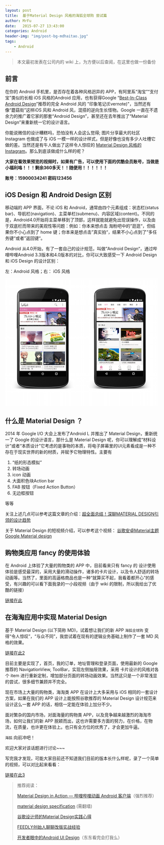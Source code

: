 ```yaml
---
layout: post
title:  基于Material Design 风格的海狐全球购 尝试篇
author: MrFu
date:   2015-07-27 13:43:00
categories: Android
header-img: "img/post-bg-mdhaitao.jpg"
tags:
    - Android
---
```



>本文最初发表在公司内的 wiki 上，为方便以后查阅，在这里也做一份备份

## 前言

在你的 Android 手机里，是否存在着各种风格迥异的 APP，有阿里系“淘宝”“支付宝”类似的长相 iOS 风格的Android 应用，也有获得Google “[Best-In-Class Android Design](https://play.google.com/store/apps/collection/promotion_3001769_io_awards)”推荐的完全 Android 风的 "印象笔记(Evernote)"，当然还有像“蘑菇街”这样iOS 风和 Android 风，混搭的逆向生长怪物。Google 一直在不遗余力的推广着它家的那套“Android Design”，甚至还在去年推出了“Material Design”来重新统一它的设计语言。

你能说微信的设计糟糕吗，恐怕没有人会这么觉得; 图片分享最大的社区 Instagram 也做成了与 iOS 一模一样的设计样式，但是好像也没有多少人吐槽它做的差。当然还是有牛人做出了这样令人惊叹的 [Material Design 风格的 Instagram](http://v.youku.com/v_show/id_XODg2NDQ1NDQ4.html)。那么到底该做成什么样的呢？

**大家在看效果预览的视频时，如果有广告，可以使用下面的优酷会员账号，当做是小福利咯！！！剩余360多天！！随便用！！！！！！**

**账号：15900034241 密码123456**

## iOS Design 和 Android Design 区别

移动端的 APP 界面，不论 iOS 和 Android，通常由四个元素组成：状态栏(status bar)、导航栏(navigation)、主菜单栏(submenu)、内容区域(content)。不同的是，Android4.0开始将主菜单移到了顶部，这样就能就避免出现误操作，以及由于双底栏而带来的美观性等问题：例如：你本来想点击 淘粉吧中的”逛逛“，但结果你不小心点到了 home 键；你本来是想点击”真实拍“，结果不小心点到了”多任务键“或者”返回键“。



Android 从4.0开始，有了一套自己的设计规范，叫做”Android Design“，通过哔哩哔哩Android 3.3版本和4.0版本的对比，你可以大致感受一下 Android Design 和 iOS Design 的设计区别：

左：Android 风格；右： iOS 风格


![bilibili](https://raw.githubusercontent.com/MrFuFuFu/mrfufufu.github.io/master/img/post_bilibili.png)

## 什么是 Material Design ？

2014 年 Google I/O 大会上发布了Android L 并推出了 Material Design，重新统一了 Google 的设计语言，那什么是 Material Design 呢，你可以理解成“材料设计”或者“本质设计”它考虑的是事物的本质，将电子屏幕里的UI元素看成是一种不存在于现实世界的新的材质，并赋予它物理特性。主要有

1. “纸的形态模拟”
2. 转场动画
3. icon 动画
4. 大面积色块Action bar
5. FAB 按钮（Fixed Action Button）
6. 无边框按钮


等等

关注上述几点可以参考这篇文章的介绍：[超全面总结！深聊MATERIAL DESIGN引领的设计趋势](http://www.uisdc.com/material-design-trends)

关于 Material Design 的短视频介绍，可以参考这个视频： [谷歌安卓Material主题 Google Material design](http://v.youku.com/v_show/id_XNzMxNzUyNzQ0.html)

## 购物类应用 fancy 的使用体验

在 Android 上体验了大量的购物类的 APP 中，目前看来只有 fancy 的 设计使用体验是感受最深的，采用大量的滑动操作，诸多的卡片设计，以及令人舒适的转场动画等。当然了，里面的高逼格商品也是一种“就算买不起，我看着都开心”的感受，有兴趣的可以看下面我录的一小段视频（由于 wiki 的限制，所以我给出了优酷的链接）

[链接在此](http://v.youku.com/v_show/id_XMTI5NDQ4NTgzNg==.html)


## 在海淘应用中实现 Material Design



基于 Material Design (以下简称 MD)，试着想让我们的新 APP `海狐全球购` 变得“令人惊叹”，“与众不同”，我尝试着在现有的逻辑业务基础上制作了一套 MD 风格的效果。

[链接在此2](http://v.youku.com/v_show/id_XMTI5NDQ4NDUwOA==.html)

目前主要是实现了，首页，我的订单，地址管理和登录页面，使用最新的 Google 推荐的 NavigationView, ToolBar，实现左侧抽屉效果，采用 卡片设计的风格对各个 item 进行重新定制，增加部分页面的转场动画效果。当然这只是一个非常浅显的尝试，很多细节兼顾并不完全。


现在市场上大量的购物类，海淘类 APP 在设计上大多采用与 iOS 相同的一套设计方案，如果在我们的 APP 设计上能按照谷歌推荐的 Material Design 设计规范来设计这么一套 APP 的话，相信一定能在体验上加分不少。

面对繁杂的国内市场，对面海量的购物类 APP，以及竞争越来越激烈的海淘市场，如何让我们的新 APP 脱颖而出，这也许需要多方面的努力，在价格，在物流，在质量，也许更在体验上。也只有全方位的优秀了，才会更加牛逼。


`海狐` 向前冲吧！

欢迎大家对该话题进行讨论~~~


写完我才发现，可能大家目前还不知道我们目前的版本长什么样呢，录了一个简单的视频，可以对比起来看看：

[链接在此3](http://v.youku.com/v_show/id_XMTI5NDUwNjE0MA==.html)




>推荐阅读：
>
>[Material Design in Action — 哔哩哔哩动画 Android 客户端](http://www.jianshu.com/p/d1458e550b8e)（强烈推荐）
>
>[material design specification](http://www.google.com/design/spec/material-design/introduction.html) (需翻墙)
>
>[谷歌设计师的Material Design实践心得](http://www.ui.cn/detail/22532.html)
>
>[FEEDLY创始人聊聊改版实战经验](http://www.uisdc.com/material-design-feedly-redesign)
>
>[开发者眼中的Android UI Design](http://blog.csdn.net/eclipsexys/article/details/46238889)（东东看完会打我么）




